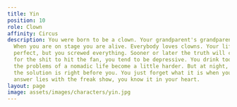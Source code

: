 ```yaml
---
title: Yin
position: 10
role: Clown
affinity: Circus
description: You were born to be a clown. Your grandparent's grandparents were clowns.
  When you are on stage you are alive. Everybody loves clowns. Your life was just
  perfect, but you screwed everything. Sooner or later the truth will come out. Waiting
  for the shit to hit the fan, you tend to be depressive. You drink too much and everyday
  the problems of a nomadic life become a little harder. But at night, in your dreams,
  the solution is right before you. You just forget what it is when you wake up. The
  answer lies with the freak show, you know it in your heart.
layout: page
image: assets/images/characters/yin.jpg
---
```


